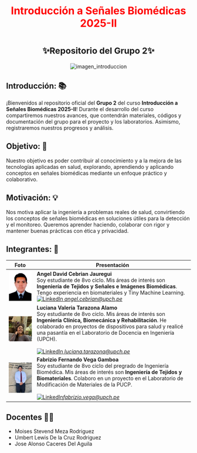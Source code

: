 <h1 align="center" style="color:red">Introducción a Señales Biomédicas 2025-II</h1>

<h1 align="center"><small>✨Repositorio del Grupo 2✨</small></h1>

<p align="center">
  <img src="https://www.embs.org/wp-content/uploads/2022/04/TBME-00904-2021-Website-Image.gif" alt="imagen_introduccion">
</p>

## Introducción: 📚
¡Bienvenidos al repositorio oficial del **Grupo 2** del curso **Introducción a Señales Biomédicas 2025-II**!
Durante el desarrollo del curso compartiremos nuestros avances, que contendrán materiales, códigos y documentación del grupo para el proyecto y los laboratorios. Asimismo, registraremos nuestros progresos y análisis.
## Objetivo: 🎯
Nuestro objetivo es poder contribuir al conocimiento y a la mejora de las tecnologías aplicadas en salud, explorando, aprendiendo y aplicando conceptos en señales biomédicas mediante un enfoque práctico y colaborativo.

## Motivación: 💡
Nos motiva aplicar la ingeniería a problemas reales de salud, convirtiendo los conceptos de señales biomédicas en soluciones útiles para la detección y el monitoreo. Queremos aprender haciendo, colaborar con rigor y mantener buenas prácticas con ética y privacidad.
## Integrantes: 👥

| Foto | Presentación |
|:---:|---|
| <img src="Imagenes/Angel.jpeg" alt="Angel" width="220"> | **Angel David Cebrian Jauregui**<br>Soy estudiante de 8vo ciclo. Mis áreas de interés son **Ingeniería de Tejidos y Señales e Imágenes Biomédicas**. Tengo experiencia en biomateriales y Tiny Machine Learning.<br><a href="https://www.linkedin.com/in/angel-david-cebrian-jauregui-a96927306/"><img src="https://static.vecteezy.com/system/resources/previews/018/930/480/non_2x/linkedin-logo-linkedin-icon-transparent-free-png.png" alt="LinkedIn" height="40"> *angel.cebrian@upch.pe* |
| <img src="Imagenes/Luciana.jpg" alt="Luciana" width="220"> | **Luciana Valeria Tarazona Alamo**<br>Soy estudiante de 8vo ciclo. Mis áreas de interés son **Ingeniería Clínica, Biomecánica y Rehabilitación**. He colaborado en proyectos de dispositivos para salud y realicé una pasantía en el Laboratorio de Docencia en Ingeniería (UPCH). <br><a href="https://www.linkedin.com/in/luciana-valeria-tarazona-alamo-1b82442b7?utm_source=share&utm_campaign=share_via&utm_content=profile&utm_medium=ios_app"><br><img src="https://static.vecteezy.com/system/resources/previews/018/930/480/non_2x/linkedin-logo-linkedin-icon-transparent-free-png.png" alt="LinkedIn" height="40"> *luciana.tarazona@upch.pe*|
| <img src="Imagenes/Fabrizio.jpeg" alt="Fabrizio" width="220"> | **Fabrizio Fernando Vega Gamboa**<br>Soy estudiante de 8vo ciclo del pregrado de Ingeniería Biomédica. Mis áreas de interés son **Ingeniería de Tejidos y Biomateriales**. Colaboro en un proyecto en el Laboratorio de Modificación de Materiales de la PUCP. <br><a href="https://www.linkedin.com/in/fabrizio-fernando-vega-gamboa-b843b9281/"><br><img src="https://static.vecteezy.com/system/resources/previews/018/930/480/non_2x/linkedin-logo-linkedin-icon-transparent-free-png.png" alt="LinkedIn" height="40">*fabrizio.vega@upch.pe*|



## Docentes 👨‍🏫
- Moises Stevend Meza Rodriguez
- Umbert Lewis De la Cruz Rodriguez
- Jose Alonso Caceres Del Aguila
